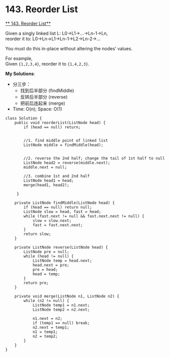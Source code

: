 # 143. Reorder List

[** 143. Reorder List**](https://leetcode.com/problems/reorder-list/description/)

Given a singly linked list L: L0→L1→…→Ln-1→Ln,  
reorder it to: L0→Ln→L1→Ln-1→L2→Ln-2→…

You must do this in-place without altering the nodes' values.

For example,  
Given `{1,2,3,4}`, reorder it to `{1,4,2,3}`.

**My Solutions**:

* 分三步：
  * 找到后半部分 \(findMiddle\)
  * 反转后半部分 \(reverse\)
  * 把前后连起来 \(merge\)
* Time: O\(n\); Space: O\(1\)

```text
class Solution {
    public void reorderList(ListNode head) {
        if (head == null) return;
        
        
        //1. find middle point of linked list
        ListNode middle = findMiddle(head);
        
        
        //2. reverse the 2nd half; change the tail of 1st half to null
        ListNode head2 = reverse(middle.next);
        middle.next = null;
        
        //3. combine 1st and 2nd half
        ListNode head1 = head;
        merge(head1, head2);
        
     }
    
    private ListNode findMiddle(ListNode head) {
        if (head == null) return null;
        ListNode slow = head, fast = head; 
        while (fast.next != null && fast.next.next != null) {
            slow = slow.next;
            fast = fast.next.next;
        }
        return slow;
    }
    
    private ListNode reverse(ListNode head) {
        ListNode pre = null;
        while (head != null) {
            ListNode temp = head.next;
            head.next = pre;
            pre = head;
            head = temp;
        }
        return pre;
    }
    
    private void merge(ListNode n1, ListNode n2) {
        while (n2 != null) {
            ListNode temp1 = n1.next;
            ListNode temp2 = n2.next;
            
            n1.next = n2;
            if (temp1 == null) break;
            n2.next = temp1;
            n1 = temp1;
            n2 = temp2;
        }
    }
}
```



